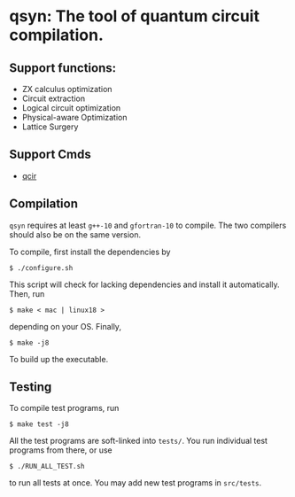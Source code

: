 # qsyn: The tool of quantum circuit compilation. 
## Support functions:
* ZX calculus optimization
* Circuit extraction
* Logical circuit optimization
* Physical-aware Optimization
* Lattice Surgery

## Support Cmds
* [qcir](https://www.notion.so/Circuit-Data-Structure-dcf1018d7ac14ff18edd83631fd3fd71#0aa0ceb16d28496d9d5b5eb6d747850b)

## Compilation
`qsyn` requires at least `g++-10` and `gfortran-10` to compile. The two compilers should also be on the same version.

To compile, first install the dependencies by
```
$ ./configure.sh
```
This script will check for lacking dependencies and install it automatically. Then, run
```
$ make < mac | linux18 > 
```
depending on your OS. Finally, 
```
$ make -j8
```
To build up the executable. 

## Testing
To compile test programs, run
```
$ make test -j8
```
All the test programs are soft-linked into `tests/`. You run individual test programs from there, or use 
```
$ ./RUN_ALL_TEST.sh
```
to run all tests at once. You may add new test programs in `src/tests`.

